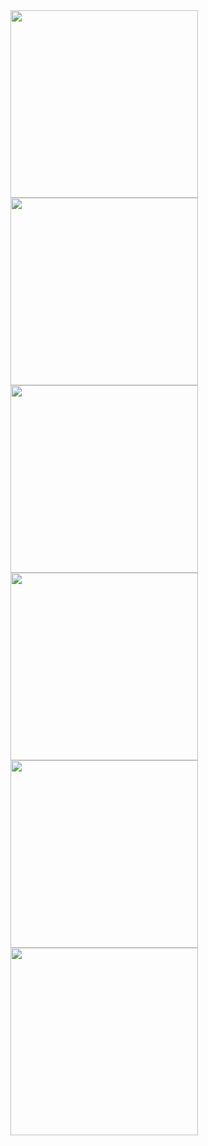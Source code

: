 <img src="https://github.com/kyutekrap/react-native/assets/117127078/a892bd42-e486-4c37-9246-8bab3311dc3f" width="300" height="auto" />
<img src="https://github.com/kyutekrap/react-native/assets/117127078/d88d9165-69a6-4cb7-a0e4-f816add3ea07" width="300" height="auto" />
<img src="https://github.com/kyutekrap/react-native/assets/117127078/3a8e871c-b79f-40e6-9a56-0dadec89aea8" width="300" height="auto" />
<img src="https://github.com/kyutekrap/react-native/assets/117127078/cf03d7dd-4647-449a-bae7-c3f73f53286b" width="300" height="auto" />
<img src="https://github.com/kyutekrap/react-native/assets/117127078/436c10ff-769c-4c06-b91f-79077aab785d" width="300" height="auto" />
<img src="https://github.com/kyutekrap/react-native/assets/117127078/b62648fd-285b-4c7d-9641-61af7c797e4b" width="300" height="auto" />
